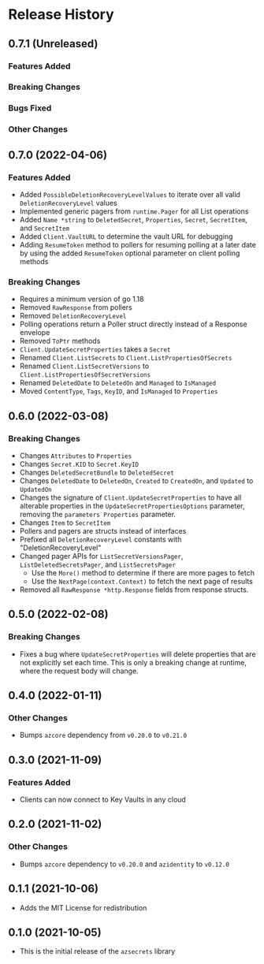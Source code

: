 # Release History

## 0.7.1 (Unreleased)

### Features Added

### Breaking Changes

### Bugs Fixed

### Other Changes

## 0.7.0 (2022-04-06)

### Features Added
* Added `PossibleDeletionRecoveryLevelValues` to iterate over all valid `DeletionRecoveryLevel` values
* Implemented generic pagers from `runtime.Pager` for all List operations
* Added `Name *string` to `DeletedSecret`, `Properties`, `Secret`, `SecretItem`, and `SecretItem`
* Added `Client.VaultURL` to determine the vault URL for debugging
* Adding `ResumeToken` method to pollers for resuming polling at a later date by using the added `ResumeToken` optional parameter on client polling methods

### Breaking Changes
* Requires a minimum version of go 1.18
* Removed `RawResponse` from pollers
* Removed `DeletionRecoveryLevel`
* Polling operations return a Poller struct directly instead of a Response envelope
* Removed `ToPtr` methods
* `Client.UpdateSecretProperties` takes a `Secret`
* Renamed `Client.ListSecrets` to `Client.ListPropertiesOfSecrets`
* Renamed `Client.ListSecretVersions` to `Client.ListPropertiesOfSecretVersions`
* Renamed `DeletedDate` to `DeletedOn` and `Managed` to `IsManaged`
* Moved `ContentType`, `Tags`, `KeyID`, and `IsManaged` to `Properties`

## 0.6.0 (2022-03-08)

### Breaking Changes
* Changes `Attributes` to `Properties`
* Changes `Secret.KID` to `Secret.KeyID`
* Changes `DeletedSecretBundle` to `DeletedSecret`
* Changes `DeletedDate` to `DeletedOn`, `Created` to `CreatedOn`, and `Updated` to `UpdatedOn`
* Changes the signature of `Client.UpdateSecretProperties` to have all alterable properties in the `UpdateSecretPropertiesOptions` parameter, removing the `parameters Properties` parameter.
* Changes `Item` to `SecretItem`
* Pollers and pagers are structs instead of interfaces
* Prefixed all `DeletionRecoveryLevel` constants with "DeletionRecoveryLevel"
* Changed pager APIs for `ListSecretVersionsPager`, `ListDeletedSecretsPager`, and `ListSecretsPager`
    * Use the `More()` method to determine if there are more pages to fetch
    * Use the `NextPage(context.Context)` to fetch the next page of results
* Removed all `RawResponse *http.Response` fields from response structs.

## 0.5.0 (2022-02-08)

### Breaking Changes
* Fixes a bug where `UpdateSecretProperties` will delete properties that are not explicitly set each time. This is only a breaking change at runtime, where the request body will change.

## 0.4.0 (2022-01-11)

### Other Changes
* Bumps `azcore` dependency from `v0.20.0` to `v0.21.0`

## 0.3.0 (2021-11-09)

### Features Added
* Clients can now connect to Key Vaults in any cloud

## 0.2.0 (2021-11-02)

### Other Changes
* Bumps `azcore` dependency to `v0.20.0` and `azidentity` to `v0.12.0`

## 0.1.1 (2021-10-06)
* Adds the MIT License for redistribution

## 0.1.0 (2021-10-05)
* This is the initial release of the `azsecrets` library

